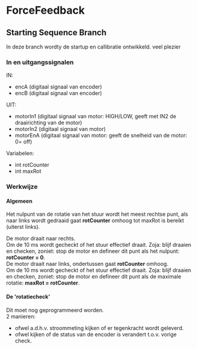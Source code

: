 # ForceFeedback
## Starting Sequence Branch
In deze branch wordty de startup en callibratie ontwikkeld.
veel plezier
### In en uitgangssignalen
IN: 
- encA (digitaal signaal van encoder)
- encB (digitaal signaal van encoder)    

UIT:
- motorIn1 (digitaal signaal van motor: HIGH/LOW, geeft met IN2 de draairichting van de motor)
- motorIn2 (digitaal signaal van motor)
- motorEnA (digitaal signaal van motor: geeft de snelheid van de motor: 0= off)  

Variabelen:
- int rotCounter
- int maxRot

### Werkwijze

#### Algemeen
Het nulpunt van de rotatie van het stuur wordt het meest rechtse punt, als naar links wordt gedraaid gaat **rotCounter** omhoog tot maxRot is bereikt (uiterst links).

De motor draait naar rechts.  
Om de 10 ms wordt gecheckt of het stuur effectief draait. Zoja: blijf draaien en checken, zoniet: stop de motor en defineer dit punt als het nulpunt: **rotCounter = 0**.  
De motor draait naar links, ondertussen gaat **rotCounter** omhoog.  
Om de 10 ms wordt gecheckt of het stuur effectief draait. Zoja: blijf draaien en checken, zoniet: stop de motor en defineer dit punt als de maximale rotatie: **maxRot = rotCounter**.  
#### De 'rotatiecheck'
Dit moet nog geprogrammeerd worden.  
2 manieren:  
- ofwel a.d.h.v. stroommeting kijken of er tegenkracht wordt geleverd.
- ofwel kijken of de status van de encoder is verandert t.o.v. vorige check.




